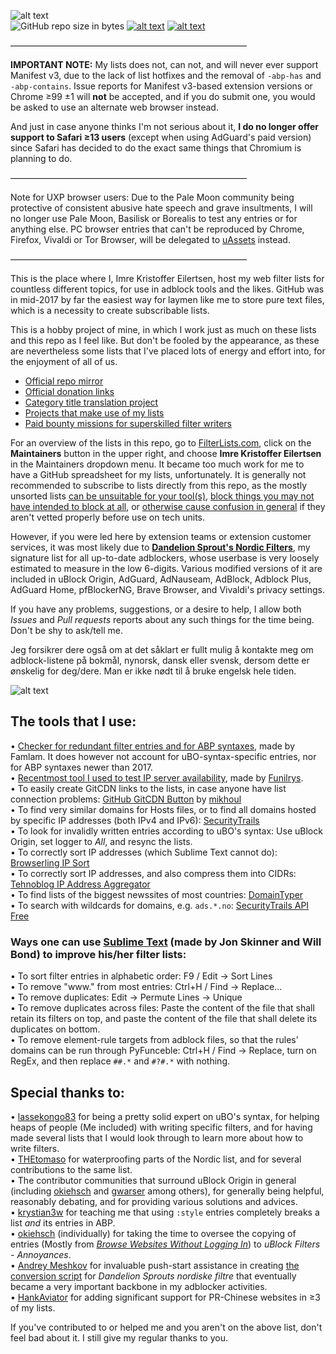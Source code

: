 ![alt text](https://raw.githubusercontent.com/DandelionSprout/adfilt/master/Images/Adfilt%20logo%203.webp)<br>
![GitHub repo size in bytes](https://img.shields.io/github/repo-size/dandelionsprout/adfilt.svg)
[![alt text](https://raw.githubusercontent.com/DandelionSprout/adfilt/master/Images/Flattr%20button.png)](https://flattr.com/@DandelionSprout)
[![alt text](https://raw.githubusercontent.com/DandelionSprout/adfilt/master/Images/RSS-knapp.png)](https://github.com/DandelionSprout/adfilt/commits/master.atom)

———————————————————————————

<b>IMPORTANT NOTE:</b> My lists does not, can not, and will never ever support Manifest v3, due to the lack of list hotfixes and the removal of `-abp-has` and `-abp-contains`. Issue reports for Manifest v3-based extension versions or Chrome ≥99 ±1 will <b>not</b> be accepted, and if you do submit one, you would be asked to use an alternate web browser instead.

And just in case anyone thinks I'm not serious about it, <b>I do no longer offer support to Safari ≥13 users</b> (except when using AdGuard's paid version) since Safari has decided to do the exact same things that Chromium is planning to do.

———————————————————————————

Note for UXP browser users: Due to the Pale Moon community being protective of consistent abusive hate speech and grave insultments, I will no longer use Pale Moon, Basilisk or Borealis to test any entries or for anything else. PC browser entries that can't be reproduced by Chrome, Firefox, Vivaldi or Tor Browser, will be delegated to [uAssets](https://github.com/uBlockOrigin/uAssets/blob/master/filters/legacy.txt) instead.

———————————————————————————

This is the place where I, Imre Kristoffer Eilertsen, host my web filter lists for countless different topics, for use in adblock tools and the likes. GitHub was in mid-2017 by far the easiest way for laymen like me to store pure text files, which is a necessity to create subscribable lists.

This is a hobby project of mine, in which I work just as much on these lists and this repo as I feel like. But don't be fooled by the appearance, as these are nevertheless some lists that I've placed lots of energy and effort into, for the enjoyment of all of us.

* [Official repo mirror](https://gitlab.com/DandelionSprout/adfilt)
* [Official donation links](https://sproutsluckycorner.wordpress.com/2017/11/14/my-work-and-contact-resume/#donations)
* [Category title translation project](https://crwd.in/dandelion-sprout-nordic-filter)
* [Projects that make use of my lists](https://www.google.no/search?q=%22if-a-large-hosts-file-contains-this-entry-then-it-uses-dandelion-sprouts-%22)
* [Paid bounty missions for superskilled filter writers](https://github.com/DandelionSprout/adfilt/search?q=bounty&type=code)

For an overview of the lists in this repo, go to [FilterLists.com](https://filterlists.com/), click on the <b>Maintainers</b> button in the upper right, and choose <b>Imre Kristoffer Eilertsen</b> in the Maintainers dropdown menu. It became too much work for me to have a GitHub spreadsheet for my lists, unfortunately. It is generally not recommended to subscribe to lists directly from this repo, as the mostly unsorted lists [can be unsuitable for your tool(s)](https://raw.githubusercontent.com/DandelionSprout/adfilt/master/Pok%C3%A9monNoGOZone.txt), [block things you may not have intended to block at all](https://raw.githubusercontent.com/DandelionSprout/adfilt/master/Sensitive%20lists/Twitter%20De-Politificator.txt), or [otherwise cause confusion in general](https://raw.githubusercontent.com/DandelionSprout/adfilt/master/Sensitive%20lists/EkstraBladetEroticContentRemover.txt) if they aren't vetted properly before use on tech units.

However, if you were led here by extension teams or extension customer services, it was most likely due to **[Dandelion Sprout's Nordic Filters](https://github.com/DandelionSprout/adfilt/blob/master/NorwegianList.txt)**, my signature list for all up-to-date adblockers, whose userbase is very loosely estimated to measure in the low 6-digits. Various modified versions of it are included in uBlock Origin, AdGuard, AdNauseam, AdBlock, Adblock Plus, AdGuard Home, pfBlockerNG, Brave Browser, and Vivaldi's privacy settings.

If you have any problems, suggestions, or a desire to help, I allow both _Issues_ and _Pull requests_ reports about any such things for the time being. Don't be shy to ask/tell me.

Jeg forsikrer dere også om at det såklart er fullt mulig å kontakte meg om adblock-listene på bokmål, nynorsk, dansk eller svensk, dersom dette er ønskelig for deg/dere. Man er ikke nødt til å bruke engelsk hele tiden.

![alt text](https://raw.githubusercontent.com/DandelionSprout/adfilt/master/Images/Spr%C3%A5kflagg%204.webp)

## The tools that I use:

• [Checker for redundant filter entries and for ABP syntaxes](https://abpvn.com/ruleChecker/redundantRuleChecker.html), made by Famlam. It does however not account for uBO-syntax-specific entries, nor for ABP syntaxes newer than 2017. <br>
• [Recentmost tool I used to test IP server availability](https://github.com/funilrys/PyFunceble), made by [Funilrys](https://github.com/funilrys). <br>
• To easily create GitCDN links to the lists, in case anyone have list connection problems: [GitHub GitCDN Button](https://greasyfork.org/scripts/373361-github-gitcdn-button) by [mikhoul](https://greasyfork.org/users/3930-mikhoul) <br>
• To find very similar domains for Hosts files, or to find all domains hosted by specific IP addresses (both IPv4 and IPv6): [SecurityTrails](https://securitytrails.com/) <br>
• To look for invalidly written entries according to uBO's syntax: Use uBlock Origin, set logger to *All*, and resync the lists. <br>
• To correctly sort IP addresses (which Sublime Text cannot do): [Browserling IP Sort](https://www.browserling.com/tools/ip-sort)<br>
• To correctly sort IP addresses, and also compress them into CIDRs: [Tehnoblog IP Address Aggregator](https://tehnoblog.org/ip-tools/ip-address-aggregator/)<br>
• To find lists of the biggest newssites of most countries: [DomainTyper](https://domaintyper.com/top-websites/most-popular-websites-with-no-domain)<br>
• To search with wildcards for domains, e.g. `ads.*.no`: [SecurityTrails API Free](https://docs.securitytrails.com/reference#domain-search)

### Ways one can use [Sublime Text](https://www.sublimetext.com/) (made by Jon Skinner and Will Bond) to improve his/her filter lists:

• To sort filter entries in alphabetic order: F9 / Edit → Sort Lines <br>
• To remove "www." from most entries: Ctrl+H / Find → Replace… <br>
• To remove duplicates: Edit → Permute Lines → Unique <br>
• To remove duplicates across files: Paste the content of the file that shall retain its filters on top, and paste the content of the file that shall delete its duplicates on bottom. <br>
• To remove element-rule targets from adblock files, so that the rules' domains can be run through PyFunceble: Ctrl+H / Find → Replace, turn on RegEx, and then replace `##.*` and `#?#.*` with nothing.

## Special thanks to:

• [lassekongo83](https://github.com/lassekongo83) for being a pretty solid expert on uBO's syntax, for helping heaps of people (Me included) with writing specific filters, and for having made several lists that I would look through to learn more about how to write filters. <br>
• [THEtomaso](https://github.com/THEtomaso) for waterproofing parts of the Nordic list, and for several contributions to the same list. <br>
• The contributor communities that surround uBlock Origin in general (including [okiehsch](https://github.com/okiehsch) and [gwarser](https://github.com/gwarser) among others), for generally being helpful, reasonably debating, and for providing various solutions and advices. <br>
• [krystian3w](https://github.com/krystian3w) for teaching me that using `:style` entries completely breaks a list *and* its entries in ABP. <br>
• [okiehsch](https://github.com/okiehsch) (individually) for taking the time to oversee the copying of entries (Mostly from *[Browse Websites Without Logging In](https://raw.githubusercontent.com/DandelionSprout/adfilt/master/BrowseWebsitesWithoutLoggingIn.txt)*) to *uBlock Filters - Annoyances*.<br>
• [Andrey Meshkov](https://github.com/ameshkov) for invaluable push-start assistance in creating [the conversion script](https://raw.githubusercontent.com/DandelionSprout/adfilt/master/NorwegianExperimentalList%20alternate%20versions/XYZPrepareFilters.py) for *Dandelion Sprouts nordiske filtre* that eventually became a very important backbone in my adblocker activities. <br>
• [HankAviator](https://github.com/HankAviator) for adding significant support for PR-Chinese websites in ≥3 of my lists.

If you've contributed to or helped me and you aren't on the above list, don't feel bad about it. I still give my regular thanks to you.
